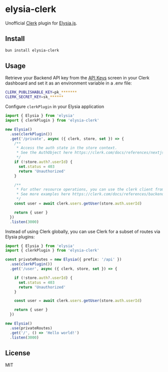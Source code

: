 # elysia-clerk

Unofficial [Clerk](https://clerk.com/) plugin for [Elysia.js](https://elysiajs.com/).

## Install

```bash
bun install elysia-clerk
```

## Usage

Retrieve your Backend API key from the [API Keys](https://dashboard.clerk.com/last-active?path=api-keys) screen in your Clerk dashboard and set it as an environment variable in a .env file:

```sh
CLERK_PUBLISHABLE_KEY=pk_*******
CLERK_SECRET_KEY=sk_******
```

Configure `clerkPlugin` in your Elysia application

```ts
import { Elysia } from 'elysia'
import { clerkPlugin } from 'elysia-clerk'

new Elysia()
  .use(clerkPlugin())
  .get('/private', async ({ clerk, store, set }) => {
    /**
     * Access the auth state in the store context.
     * See the AuthObject here https://clerk.com/docs/references/nextjs/auth-object#auth-object
     */
    if (!store.auth?.userId) {
      set.status = 403
      return 'Unauthorized'
    }

    /**
     * For other resource operations, you can use the clerk client from the context.
     * See more examples here https://clerk.com/docs/references/backend/overview
     */
    const user = await clerk.users.getUser(store.auth.userId)

    return { user }
  })
  .listen(3000)
```

Instead of using Clerk globally, you can use Clerk for a subset of routes via Elysia plugins:

```ts
import { Elysia } from 'elysia'
import { clerkPlugin } from 'elysia-clerk'

const privateRoutes = new Elysia({ prefix: '/api' })
  .use(clerkPlugin())
  .get('/user', async ({ clerk, store, set }) => {

    if (!store.auth?.userId) {
      set.status = 403
      return 'Unauthorized'
    }

    const user = await clerk.users.getUser(store.auth.userId)

    return { user }
  })

new Elysia()
  .use(privateRoutes)
  .get('/', () => 'Hello world!')
  .listen(3000)
```

## License

MIT
